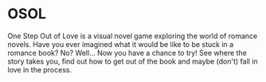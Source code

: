 # OSOL
One Step Out of Love is a visual novel game exploring the world of romance novels. Have you ever imagined what it would be like to be stuck in a romance book? No? Well... Now you have a chance to try! See where the story takes you, find out how to get out of the book and maybe (don't) fall in love in the process.
